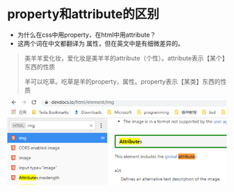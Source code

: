 # property和attribute的区别
+ 为什么在css中用property，在html中用attribute？
+ 这两个词在中文都翻译为 属性，但在英文中是有细微差异的。
  
> 美羊羊爱化妆，爱化妆是美羊羊的attribute（个性）。attribute表示【某个】东西的性质
> 
> 羊可以吃草。吃草是羊的property，属性。property表示【某类】东西的性质

![](./imgs/04-attribute.png)

